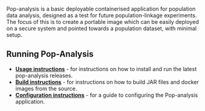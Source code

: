 Pop-analysis is a basic deployable containerised application for population data analysis, designed as a test for future population-linkage experiments. The focus of this is to create a portable image which can be easily deployed on a secure system and pointed towards a population dataset, with minimal setup.

## Running Pop-Analysis
- **[Usage instructions](usage/index.md)** - for instructions on how to install and run the latest pop-analysis releases.
- **[Build instructions](build/index.md)** - for instructions on how to build JAR files and docker images from the source.
- **[Configuration instructions](config/index.md)** - for a guide to configuring the Pop-analysis application.